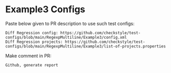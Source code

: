 # Example3 Configs
Paste below given to PR description to use such test configs:
```
Diff Regression config: https://github.com/checkstyle/test-configs/blob/main/RegexpMultiline/Example3/config.xml
Diff Regression projects: https://github.com/checkstyle/test-configs/blob/main/RegexpMultiline/Example3/list-of-projects.properties
```
Make comment in PR:
```
Github, generate report
```
